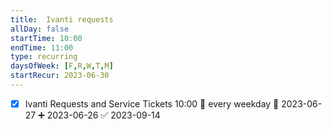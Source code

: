 ```yaml
---
title:  Ivanti requests 
allDay: false
startTime: 10:00
endTime: 11:00
type: recurring
daysOfWeek: [F,R,W,T,M]
startRecur: 2023-06-30
---
```


- [x] Ivanti Requests and Service Tickets   10:00  🔁 every weekday  📅 2023-06-27 ➕ 2023-06-26 ✅ 2023-09-14